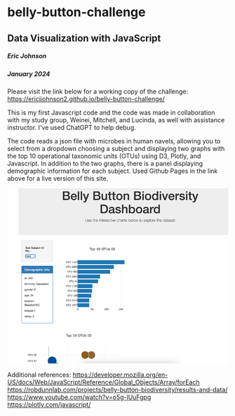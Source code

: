 # belly-button-challenge
## Data Visualization with JavaScript
##### Eric Johnson
##### January 2024

Please visit the link below for a working copy of the challenge:
https://ericjjohnson2.github.io/belly-button-challenge/

This is my first Javascript code and the code was made in collaboration with my study group, Weinei, Mitchell, and Lucinda, as well with assistance instructor. I've used ChatGPT to help debug. 

The code reads a json file with microbes in human navels, allowing you to select from a dropdown choosing a subject and displaying two graphs with the top 10 operational taxonomic units (OTUs) using D3, Plotly, and Javascript. In addition to the two graphs, there is a panel displaying demographic information for each subject. Used Github Pages in the link above for a live version of this site. 

![image](screenshot.png)

Additional references:
https://developer.mozilla.org/en-US/docs/Web/JavaScript/Reference/Global_Objects/Array/forEach 
https://robdunnlab.com/projects/belly-button-biodiversity/results-and-data/
https://www.youtube.com/watch?v=o5g-lUuFgpg
https://plotly.com/javascript/ 

